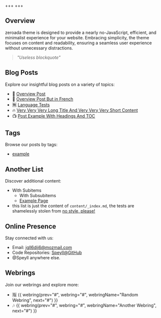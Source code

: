 +++
+++

## Overview

zeroada theme is designed to provide a nearly no-JavaScript, efficient, and minimalist experience for your website. Embracing simplicity, the theme focuses on content and readability, ensuring a seamless user experience without unnecessary distractions.

> *"Useless blockquote"*

## Blog Posts

Explore our insightful blog posts on a variety of topics:

- 🥣 [Overview Post](./blog/overview-post)
- 🥣 [Overview Post But in French](./fr/blog/overview-post)
- 🈚 [Language Tests](./blog/language-tests)
- 🔥 [Very Very Very Long Title And Very Very Very Short Content](./blog/very-very-very-long-title-and-very-very-very-short-content)
- 📺 [Post Example With Headings And TOC](./blog/post-example-with-headings-and-toc)

## Tags

Browse our posts by tags:

- [example](./tags/example)

## Another List

Discover additional content:

- With Subitems
  - With Subsubitems
  - [Example Page](./about)
- this list is just the content of `content/_index.md`, the tests are shamelessly stolen from [no style, please!](https://www.getzola.org/themes/no-style-please/)

## Online Presence

Stay connected with us:

- Email: [jgll6dij6@mozmail.com](mailto:jgll6dij6@mozmail.com)
- Code Repositories: [Speyll@GitHub](https://github.com/Speyll)
- @Speyll anywhere else.

## Webrings

Join our webrings and explore more:

- 🈯 {{ webring(prev="#", webring="#", webringName="Random Webring", next="#") }}
- 🎶 {{ webring(prev="#", webring="#", webringName="Another Webring", next="#") }}
